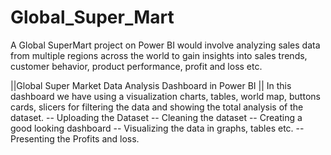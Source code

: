 # Global_Super_Mart
A Global SuperMart project on Power BI would involve analyzing sales data from multiple regions across the world to gain insights into sales trends, customer behavior, product performance, profit and loss etc.

||Global Super Market Data Analysis Dashboard in Power BI ||
In this dashboard we have using a visualization charts, tables, world map, buttons cards, slicers for filtering the data and showing the total analysis of the dataset.
-- Uploading the Dataset
-- Cleaning the dataset
-- Creating a good looking dashboard
-- Visualizing the data in graphs, tables etc.
-- Presenting the Profits and loss.

